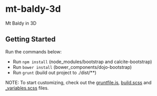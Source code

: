 # mt-baldy-3d
Mt Baldy in 3D

## Getting Started

Run the commands below:

* Run `npm install` (node_modules/bootstrap and calcite-bootstrap)
* Run `bower install` (bower_components/dojo-bootstrap)
* Run `grunt` (build out project to ./dist/**)

NOTE: To start customizing, check out the [gruntfile.js](gruntfile.js), [build.scss](./lib/sass/build.scss) and [_variables.scss](./lib/sass/_variables.scss) files.
